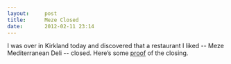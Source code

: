 ```yaml
---
layout:     post
title:      Meze Closed
date:       2012-02-11 23:14
---
```


I was over in Kirkland today and discovered that a restaurant I liked
-- Meze Mediterranean Deli -- closed. Here’s some
[proof](https://www.kirklandviews.com/archives/31492/) of the closing.
